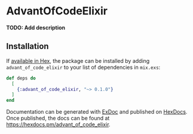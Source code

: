 # AdvantOfCodeElixir

**TODO: Add description**

## Installation

If [available in Hex](https://hex.pm/docs/publish), the package can be installed
by adding `advant_of_code_elixir` to your list of dependencies in `mix.exs`:

```elixir
def deps do
  [
    {:advant_of_code_elixir, "~> 0.1.0"}
  ]
end
```

Documentation can be generated with [ExDoc](https://github.com/elixir-lang/ex_doc)
and published on [HexDocs](https://hexdocs.pm). Once published, the docs can
be found at <https://hexdocs.pm/advant_of_code_elixir>.

